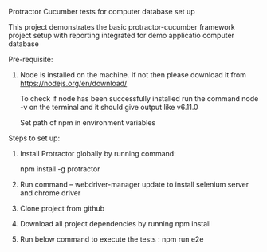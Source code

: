 Protractor Cucumber tests for computer database set up

This project demonstrates the basic protractor-cucumber framework project setup with reporting integrated for demo applicatio computer database

Pre-requisite:
 1.	Node is installed on the machine. If not then please download it from https://nodejs.org/en/download/

    To check if node has been successfully installed run the command node -v on the terminal and it	should give output like v6.11.0

    Set path of npm in environment variables


Steps to set up:
1.	Install Protractor globally by running command:

    npm install -g protractor

2.	Run command – webdriver-manager update to install selenium server and chrome driver

3.	Clone project from github

4.  Download all project dependencies by running npm install

4.	Run below command to execute the tests : 
    npm run e2e
